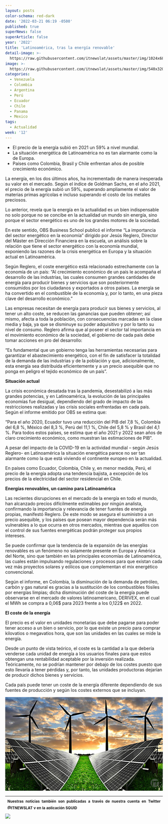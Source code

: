 ```yaml
---
layout: posts
color-schema: red-dark
date: '2022-03-21 06:19 -0500'
published: true
superNews: false
superArticle: false
year: '2022'
title: 'Latinoamérica, tras la energía renovable'
detail-image: >-
  https://raw.githubusercontent.com/itnewslat/assets/master/img/1024x680/Energias-Renovables-g.jpg
image: >-
  https://raw.githubusercontent.com/itnewslat/assets/master/img/540x320/Energias-Renovables-p.jpg
categories:
  - Venezuela
  - Colombia
  - Argentina
  - Perú
  - Ecuador
  - Chile
  - Panama
  - Mexico
tags:
  - Actualidad
week: '12'
---
```

- El precio de la energía subió en 2021 un 59% a nivel mundial.
- La situación energética de Latinoamérica no es tan alarmante como la de Europa.
- Países como Colombia, Brasil y Chile enfrentan años de posible crecimiento económico.

La energía, en los dos últimos años, ha incrementado de manera inesperada su valor en el mercado. Según el índice de Goldman Sachs, en el año 2021, el precio de la energía subió un 59%, superando ampliamente el valor de materias primas agrícolas e incluso superando el costo de los metales preciosos.

Lo anterior, revela que la energía en la actualidad es un bien indispensable no solo porque no se concibe en la actualidad un mundo sin energía, sino porque el sector energético es uno de los grandes motores de la sociedad.

En este sentido, OBS Business School publicó el informe “La importancia del sector energético en la economía” dirigido por Jesús Reglero, Director del Máster en Dirección Financiera en la escuela, un análisis sobre la relación que tiene el sector energético con la economía mundial, exponiendo las razones de la crisis energética en Europa y la situación actual en Latinoamérica.

Según Reglero, el coste energético está relacionado estrechamente con la economía de un país: “Al crecimiento económico de un país le acompaña el desarrollo de las industrias, las cuales consumen grandes cantidades de energía para producir bienes y servicios que son posteriormente consumidos por los ciudadanos y exportados a otros países. La energía se ha convertido en el combustible de la economía y, por lo tanto, en una pieza clave del desarrollo económico.”

Las empresas necesitan de energía para producir sus bienes y servicios, al tener un alto coste, se reducen las ganancias que pueden obtener; así mismo, afecta a toda la población, con consecuencias marcadas en la clase media y baja, ya que se disminuye su poder adquisitivo y por lo tanto su nivel de consumo. Reglero afirma que al poseer el sector tal importancia en el movimiento económico de la sociedad, el gobierno de cada país debe tomar acciones en pro del desarrollo:

“Es fundamental que un gobierno tenga las herramientas necesarias para garantizar el abastecimiento energético, con el fin de satisfacer la totalidad de la demanda de las industrias y de la población y que, adicionalmente, esta energía sea distribuida eficientemente y a un precio asequible que no ponga en peligro el tejido económico de un país”.

**Situación actual**

La crisis económica desatada tras la pandemia, desestabilizó a las más grandes potencias, y en Latinoamérica, la evolución de las principales economías fue desigual, dependiendo del grado de impacto de las restricciones realizadas y las crisis sociales enfrentadas en cada país. Según el informe emitido por OBS se estima que:

“Para el año 2020, Ecuador tuvo una reducción del PIB del 7,8 %, Colombia del 6,8 %, México del 8,3 %, Perú del 11,1 %, Chile del 5,8 % y Brasil del 4,1 %. Para todos estos países, se estima que el año 2021 y 2022 sean años de claro crecimiento económico, como muestran las estimaciones de PIB”.

A pesar del impacto de la COVID-19 en la actividad mundial – según Jesús Reglero- en Latinoamérica la situación energética parece no ser tan alarmante como la que está viviendo el continente europeo en la actualidad.

En países como Ecuador, Colombia, Chile y, en menor medida, Perú, el precio de la energía adopta una tendencia bajista, a excepción de los precios de la electricidad del sector residencial en Chile.

**Energías renovables, un camino para Latinoamérica**

Las recientes disrupciones en el mercado de la energía en todo el mundo, han alcanzado precios difícilmente estimables por ningún analista, confirmando la importancia y relevancia de tener fuentes de energía propias, manifestó Reglero. De este modo se asegura el suministro a un precio asequible, y los países que posean mayor dependencia serán más vulnerables a lo que ocurra en otros mercados, mientras que aquellos con el control de sus fuentes energéticas podrán proteger sus propios intereses.

Se puede confirmar que la tendencia de la expansión de las energías renovables es un fenómeno no solamente presente en Europa y América del Norte, sino que también en las principales economías de Latinoamérica, las cuales están impulsando regulaciones y procesos para que existan cada vez más proyectos solares y eólicos que complementan el mix energético convencional.

Según el informe, en Colombia, la disminución de la demanda de petróleo, carbón y gas natural es gracias a la sustitución de los combustibles fósiles por energías limpias; dicha disminución del coste de la energía puede observarse en el mercado de valores latinoamericano, DERIVEX, en el cual el MWh se compra a 0,06$ para 2023 frente a los 0,122$ en 2022.

**El coste de la energía**

El precio es el valor en unidades monetarias que debe pagarse para poder tener acceso a un bien o servicio, por lo que existe un precio para comprar kilovatios o megavatios hora, que son las unidades en las cuales se mide la energía.

Desde un punto de vista teórico, el coste es la cantidad a la que debería venderse cada unidad de energía a los usuarios finales para que estos obtengan una rentabilidad aceptable por la inversión realizada. Teóricamente, no se podrían mantener por debajo de los costes puesto que esto llevaría a tener pérdidas y, por tanto, las unidades productoras dejarían de producir dichos bienes y servicios.

Cada país puede tener un coste de la energía diferente dependiendo de sus fuentes de producción y según los costes externos que se incluyan.

![](https://raw.githubusercontent.com/itnewslat/assets/master/img/540x320/Energias-Renovables-p.jpg)

<table style="height: 42px;" width="569">
<tbody>
<tr>
<td style="text-align: justify;"><sub><strong>Nuestras noticias también son publicadas a través de nuestra cuenta en Twitter <a href="https://twitter.com/itnewslat?lang=es">@ITNEWSLAT</a> y en la aplicación <a href="https://squidapp.co/en/">SQUID</a></strong></sub></td>
</tr>
</tbody>
</table>

<img src="https://tracker.metricool.com/c3po.jpg?hash=56f88a41e39ab42c063cc51676587a04"/>